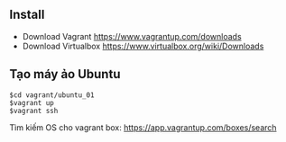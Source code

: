 ## Install
* Download Vagrant https://www.vagrantup.com/downloads  
* Download Virtualbox https://www.virtualbox.org/wiki/Downloads 

## Tạo máy ảo Ubuntu
```
$cd vagrant/ubuntu_01
$vagrant up
$vagrant ssh
```

Tìm kiếm OS cho vagrant box:  https://app.vagrantup.com/boxes/search 
